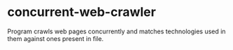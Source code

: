 # concurrent-web-crawler
Program crawls web pages concurrently and matches technologies used in them against ones present in file. 
